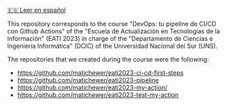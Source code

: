 [🇪🇸 Leer en español](README_ES.md)

This repository corresponds to the course "DevOps: tu pipeline de CI/CD con Github Actions" of the "Escuela de Actualización en Tecnologías de la Información" (EATI 2023) in charge of the "Departamento de Ciencias e Ingeniería Informática" (DCIC) of the Universidad Nacional del Sur (UNS).

The repositories that we created during the course were the following:
- https://github.com/matichewer/eati2023-ci-cd-first-steps
- https://github.com/matichewer/eati2023-pipeline
- https://github.com/matichewer/eati2023-my-action/
- https://github.com/matichewer/eati2023-test-my-action
